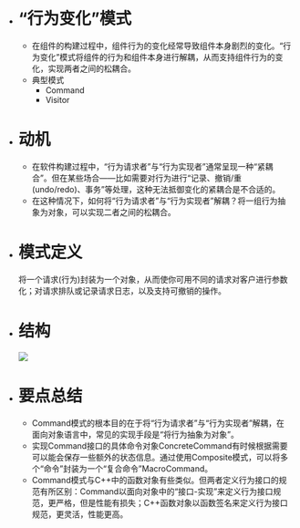 - # “行为变化”模式
  - 在组件的构建过程中，组件行为的变化经常导致组件本身剧烈的变化。“行为变化”模式将组件的行为和组件本身进行解耦，从而支持组件行为的变化，实现两者之间的松耦合。
  - 典型模式
    - Command
    - Visitor
    
- # 动机
  - 在软件构建过程中，“行为请求者”与“行为实现者”通常呈现一种“紧耦合”。但在某些场合——比如需要对行为进行“记录、撤销/重(undo/redo)、事务”等处理，这种无法抵御变化的紧耦合是不合适的。
  - 在这种情况下，如何将“行为请求者”与“行为实现者”解耦？将一组行为抽象为对象，可以实现二者之间的松耦合。
  
- # 模式定义
  将一个请求(行为)封装为一个对象，从而使你可用不同的请求对客户进行参数化；对请求排队或记录请求日志，以及支持可撤销的操作。
  
- # 结构

  ![](https://github.com/havenow/my-C-plus-plus/blob/master/C%2B%2B%E8%AE%BE%E8%AE%A1%E6%A8%A1%E5%BC%8F/images/%E7%BB%93%E6%9E%84%EF%BC%88Structure%EF%BC%89-command.png)  
  
- # 要点总结
  - Command模式的根本目的在于将“行为请求者”与“行为实现者”解耦，在面向对象语言中，常见的实现手段是“将行为抽象为对象”。
  - 实现Command接口的具体命令对象ConcreteCommand有时候根据需要可以能会保存一些额外的状态信息。通过使用Composite模式，可以将多个“命令”封装为一个“复合命令”MacroCommand。
  - Command模式与C++中的函数对象有些类似。但两者定义行为接口的规范有所区别：Command以面向对象中的“接口-实现”来定义行为接口规范，更严格，但是性能有损失；C++函数对象以函数签名来定义行为接口规范，更灵活，性能更高。
  
  
